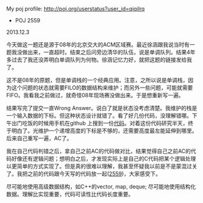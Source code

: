 My poj profile: http://poj.org/userstatus?user_id=qiqilrq

* POJ 2559

2013.12.3

今天做这一题还是源于08年的北京交大的ACM区域赛。最近徐涵跟我说当时有一题我没做出来，一直超时。结束之后问旁边清华的队伍，说是单调队列。结果4年多过去了我还没弄明白单调队列为何物。徐涵记忆力好，就把这题的链接发给我了。

这不是08年的原题，但是单调栈的一个经典应用。注意，之所以说是单调栈，因为这个问题的状态就需要FILO的数据结构来维护；而另外一些问题，可能就需要FIFO。我看我之前做过，就奇怪08年现场赛没做出来。于是想重新写一遍。

结果写完了提交一直Wrong Answer。说白了就是状态没考虑清楚。我维护的栈是一个输入数据的下标。但这种状态设计就错了。看了好几份代码，没理解错哪。下午出门吃饭的时候用手机在github 上搜到一份[代码](https://gist.github.com/weidagang/5566372)。对着这份代码研究半天，终于明白了。光维护一个递增高度的下标是不够的，还需要高度最左能延伸到哪里。后来自己重写一遍，AC了。

我在自己代码判错之后，拿自己之前AC的代码做对比，结果觉得自己之前AC的代码好像还有逻辑问题；想明白之后，才发现实际上是自己的C代码把某个逻辑处理以更简单的方式实现了。但是真的很难以理解，我甚至怀疑我以前是不是蒙混过关了。我把之前的代码跟今天写的代码放一起([2559](https://github.com/liruqi/topcoder/blob/master/POJ/2559/))，大家感受下。

尽可能地使用高级数据结构，如C++的vector, map, deque; 尽可能地使用结构化数据。理解比实现重要，代码可读性比代码长度重要。
